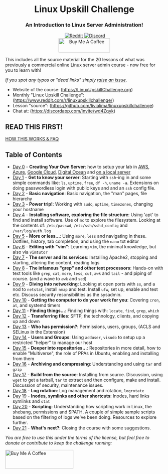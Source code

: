 <div align="center" width="100%">
  <h1>Linux Upskill Challenge</h1>
  <h3>An Introduction to Linux Server Administration!</h3>
  <a href="https://linuxupskillchallenge.org/"><img alt="" src="https://img.shields.io/website?style=for-the-badge&url=https%3A%2F%2Flinuxupskillchallenge.org%2F" /></a>
  <a href="https://www.reddit.com/r/linuxupskillchallenge/"><img alt="Reddit" src="https://img.shields.io/reddit/subreddit-subscribers/linuxupskillchallenge?logo=reddit&logoColor=white&style=for-the-badge" /></a>
  <a href="https://discord.com/invite/wd4Zqyk"><img alt="Discord" src="https://img.shields.io/discord/682046666928685068?label=discord&logo=discord&logoColor=white&style=for-the-badge" /></a></br>
  <a href="https://www.buymeacoffee.com/livialima" target="_blank"><img src="https://cdn.buymeacoffee.com/buttons/v2/arial-yellow.png" alt="Buy Me A Coffee" style="height: 45px !important;width: 164px !important;" ></a>
</div>

This includes all the source material for the 20 lessons of what was previously a commercial online Linux server admin course - now free for you to learn with!

*If you spot any typos or "dead links" simply [raise an issue](https://github.com/livialima/linuxupskillchallenge/issues/new/choose).*

* Website of the course: (<https://LinuxUpskillChallenge.org>)
* Monthly "Linux Upskill Challenge": (<https://www.reddit.com/r/linuxupskillchallenge/>)
* Lesson "source": (<https://github.com/livialima/linuxupskillchallenge>)
* Chat at: (<https://discordapp.com/invite/wd4Zqyk>)

## READ THIS FIRST!
[HOW THIS WORKS & FAQ](lessons/how-this-works.md)

## Table of Contents

* [Day 0](lessons/00-AWS-Free-Tier.md) - **Creating Your Own Server**: how to setup your lab in [AWS](lessons/00-AWS-Free-Tier.md), [Azure](lessons/00-Azure-Free-Tier.md), [Google Cloud](lessons/00-Google-Cloud.md), [Digital Ocean](lessons/00-VPS-small.md) and [on a local server](lessons/00-Local-Server.md)
* [Day 1](lessons/01.md) - **Get to know your server**: Starting with `ssh`-ing in and some simple commands like: `ls`, `uptime`, `free`, `df -h`, `uname -a`. Extensions on doing passwordless login with public keys and and an `ssh` config file.
* [Day 2](lessons/02.md) - **Basic navigation**: Basic navigation, the "man" pages, file hierarchy
* [Day 3](lessons/03.md) - **Power trip!**: Working with `sudo`, `uptime`, `timezones`, changing your hostname
* [Day 4](lessons/04.md) - **Installing software, exploring the file structure**: Using 'apt' to find and install software. Use of `mc` to explore the filesystem. Looking at the contents of: `/etc/passwd`, `/etc/ssh/sshd_config` and `/var/log/auth.log`
* [Day 5](lessons/05.md) - **More or less...**: Using `more`, `less` and navigating in these. Dotfiles, history, tab completion, and using the `nano` txt editor
* [Day 6](lessons/06.md) - **Editing with "vim"**: Learning `vim`, the minimal knowledge, but also via `vimtutor`
* [Day 7](lessons/07.md) - **The server and its services**: Installing Apache2, stopping and starting, altering the content, reading logs
* [Day 8](lessons/08.md) - **The infamous "grep" and other text processors**: Hands-on with text tools like `grep`, `cat`, `more`, `less`, `cut`, `awk` and `tail` - and piping of course. (and a wave to `awk` and `sed`)
* [Day 9](lessons/09.md) - **Diving into networking**: Looking at open ports with `ss`, and a nod to `netstat`, install `nmap` and test. Install `ufw`, set up, enable and test etc. Discuss security resonsibilities as the sysadmin.
* [Day 10](lessons/10.md) - **Getting the computer to do your work for you**: Covering `cron`, `at`, and systemd timers
* [Day 11](lessons/11.md) - **Finding things...**: Finding things with: `locate`, `find`, `grep`, `which`
* [Day 12](lessons/12.md) - **Transferring files**: SFTP, the technology, clients, and copying up and down
* [Day 13](lessons/13.md) - **Who has permission?**: Permissions, users, groups, (ACLS and SELinux in the Extension)
* [Day 14](lessons/14.md) - **Users and Groups**: Using `adduser`, `visudo` to setup up a restricted "helper" to manage our host
* [Day 15](lessons/15.md) - **Deeper into repositories...**: Repositories in more detail, how to enable "Multiverse", the role of PPAs in Ubuntu, enabling and installing from them
* [Day 16](lessons/16.md) - **Archiving and compressing**: Understanding and using `tar` and `gzip`
* [Day 17](lessons/17.md) - **Build from the source**: Installing from source. Discussion, using `wget` to get a tarball, `tar` to extract and then configure, make and install. Discussion of security, maintenance issues.
* [Day 18](lessons/18.md) - **Log rotation**: Log management and rotation, `logrotate`
* [Day 19](lessons/19.md) - **Inodes, symlinks and other shortcuts**: Inodes, hard links symlinks and `stat`
* [Day 20](lessons/20.md) - **Scripting**: Understanding how scripting work in Linux, the shebang, permissions and $PATH. A couple of simple sample scripts based on the filtering of logs we've been doing. Resources to explore further.
* [Day 21](lessons/21.md) - **What's next?**: Closing the course with some suggestions.

*You are free to use this under the terms of the license, but feel free to donate or contribute to keep the challenge running:*
<p>
  <a href="https://www.buymeacoffee.com/livialima" target="_blank"><img src="https://cdn.buymeacoffee.com/buttons/v2/arial-yellow.png" alt="Buy Me A Coffee" style="height: 60px !important;width: 217px !important;" ></a>
</p>
